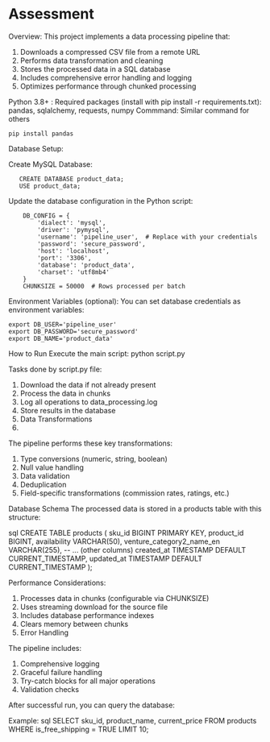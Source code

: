 # Assessment

Overview: This project implements a data processing pipeline that:

1. Downloads a compressed CSV file from a remote URL
2. Performs data transformation and cleaning
3. Stores the processed data in a SQL database
4. Includes comprehensive error handling and logging
5. Optimizes performance through chunked processing


Python 3.8+ :
    Required packages (install with pip install -r requirements.txt):  pandas, sqlalchemy, requests, numpy
    Commmand: Similar command for others
    
    pip install pandas    

Database Setup:

   Create MySQL Database:

       CREATE DATABASE product_data;
       USE product_data;

Update the database configuration in the Python script:
    
        DB_CONFIG = {
            'dialect': 'mysql',
            'driver': 'pymysql',
            'username': 'pipeline_user',  # Replace with your credentials
            'password': 'secure_password',
            'host': 'localhost',
            'port': '3306',
            'database': 'product_data',
            'charset': 'utf8mb4'
        }
        CHUNKSIZE = 50000  # Rows processed per batch
    
Environment Variables (optional):
    You can set database credentials as environment variables:
    
    export DB_USER='pipeline_user'
    export DB_PASSWORD='secure_password'
    export DB_NAME='product_data'

How to Run
Execute the main script:
python script.py


Tasks done by script.py file:

1. Download the data if not already present
2. Process the data in chunks
3. Log all operations to data_processing.log
4. Store results in the database
5. Data Transformations
6. 
The pipeline performs these key transformations:
1. Type conversions (numeric, string, boolean)
2. Null value handling
3. Data validation
4. Deduplication
5. Field-specific transformations (commission rates, ratings, etc.)

Database Schema
The processed data is stored in a products table with this structure:

sql
CREATE TABLE products (
    sku_id BIGINT PRIMARY KEY,
    product_id BIGINT,
    availability VARCHAR(50),
    venture_category2_name_en VARCHAR(255),
    -- ... (other columns)
    created_at TIMESTAMP DEFAULT CURRENT_TIMESTAMP,
    updated_at TIMESTAMP DEFAULT CURRENT_TIMESTAMP
);

Performance Considerations: 
1. Processes data in chunks (configurable via CHUNKSIZE)
2. Uses streaming download for the source file
3. Includes database performance indexes
4. Clears memory between chunks
5. Error Handling

The pipeline includes:
1. Comprehensive logging
2. Graceful failure handling
3. Try-catch blocks for all major operations
4. Validation checks

After successful run, you can query the database:

Example: sql
SELECT sku_id, product_name, current_price 
FROM products 
WHERE is_free_shipping = TRUE 
LIMIT 10;
